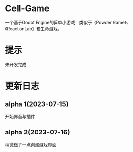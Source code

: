 # Cell-Game

一个基于Godot Engine的简单小游戏，类似于《Powder Game》、《ReactionLab》和生命游戏。

# 提示

未开发完成

# 更新日志

## alpha 1(2023-07-15)

开始界面与插件

## alpha 2(2023-07-16)

稍微做了一点创建游戏界面
